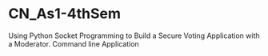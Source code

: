 # CN_As1-4thSem
Using Python Socket Programming to Build a Secure Voting Application with a Moderator.
Command line Application
